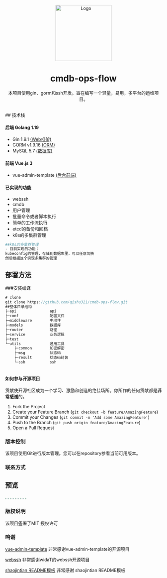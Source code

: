 <p align="center">
  <a href="https://github.com/qishu321/cmdb-ops-flow">
    <img src="https://avatars.githubusercontent.com/u/95009146?s=400&u=0984e6a6a761fa007f6ad459abbb1ee9786424b8&v=4" alt="Logo" width="180" height="180">
  </a>

  <h1 align="center">cmdb-ops-flow</h1>
  <p align="center">
   本项目使用gin、gorm和ssh开发。旨在编写一个轻量，易用，多平台的运维项目。
    <br />
     <br />
  </p>
## 技术栈

#### 后端 Golang 1.19

- Gin 1.9.1             [(Web框架)](https://gin-gonic.com/zh-cn/)
- GORM v1.9.16     [(ORM)](https://gorm.io/zh_CN/)
- MySQL 5.7             [(数据库)](https://www.mysql.com/)

#### 前端 Vue.js 3

- vue-admin-template                     [(后台前端)](http://panjiachen.github.io/vue-admin-template)

#### 已实现的功能
- webssh
- cmdb
- 用户管理
- 批量命令或者脚本执行
- 简单的工作流执行
- etcd的备份和回档
- k8s的多集群管理
```bash
##k8s的多集群管理
- 目前实现的功能：
kubeconfig的管理，存储到数据库里，可以任意切换
然后根据这个实现多集群的管理
```

## 部署方法

###安装编译

```go
# clone
git clone https://github.com/qishu321/cmdb-ops-flow.git
##整体目录结构
├─api               api
├─conf              配置文件
├─middleware        中间件
├─models            数据库
├─router            路径
├─service           业务逻辑
├─test
└─utils             通用工具
    ├─common        加密解密
    ├─msg           状态码
    ├─result        状态码封装
    └─ssh           ssh



```


#### 如何参与开源项目

贡献使开源社区成为一个学习、激励和创造的绝佳场所。你所作的任何贡献都是**非常感谢**的。


1. Fork the Project
2. Create your Feature Branch (`git checkout -b feature/AmazingFeature`)
3. Commit your Changes (`git commit -m 'Add some AmazingFeature'`)
4. Push to the Branch (`git push origin feature/AmazingFeature`)
5. Open a Pull Request

### 版本控制

该项目使用Git进行版本管理。您可以在repository参看当前可用版本。

### 联系方式
## 预览
<img src="https://github.com/qishu321/cmdb-ops-flow/blob/main/doc/kube-config.png?raw=true" style="zoom: 25%;" />

<img src="https://github.com/qishu321/cmdb-ops-flow/blob/main/doc/kube-dashboard.png?raw=true" style="zoom: 25%;" />


<img src="https://github.com/qishu321/cmdb-ops-flow/blob/main/doc/cmdb.png?raw=true" style="zoom: 25%;" />

<img src="https://github.com/qishu321/cmdb-ops-flow/blob/main/doc/etcdrestore.png?raw=true" style="zoom: 25%;" />

<img src="https://github.com/qishu321/cmdb-ops-flow/blob/main/doc/webssh2.png?raw=true" style="zoom:25%;" />

<img src="https://github.com/qishu321/cmdb-ops-flow/blob/main/doc/%E5%91%BD%E4%BB%A4%E6%89%A7%E8%A1%8C.png?raw=true" style="zoom:25%;" />

<img src="https://github.com/qishu321/cmdb-ops-flow/blob/main/doc/%E4%BD%9C%E4%B8%9A%E6%A8%A1%E6%9D%BF.png?raw=true" style="zoom:25%;" />

<img src="https://github.com/qishu321/cmdb-ops-flow/blob/main/doc/%E4%BD%9C%E4%B8%9A%E6%89%A7%E8%A1%8C%E7%BB%93%E6%9E%9C.png?raw=true" style="zoom: 25%;" />

<img src="https://github.com/qishu321/cmdb-ops-flow/blob/main/doc/%E8%84%9A%E6%9C%AC%E5%BA%93.png?raw=true" style="zoom: 25%;" />


### 版权说明

该项目签署了MIT 授权许可

### 鸣谢

[vue-admin-template](http://panjiachen.github.io/vue-admin-template) 非常感谢vue-admin-template的开源项目

[webssh](https://github.com/widaT/webssh)               非常感谢widaT的webssh开源项目

[shaojintian README模板](https://github.com/shaojintian/Best_README_template)  非常感谢 shaojintian README模板

